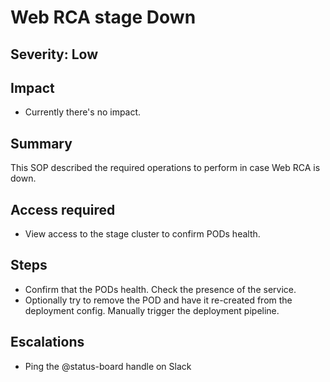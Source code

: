 # Web RCA stage Down

## Severity: Low

## Impact

- Currently there's no impact.

## Summary

This SOP described the required operations to perform in case Web RCA is down.

## Access required

- View access to the stage cluster to confirm PODs health.

## Steps

- Confirm that the PODs health. Check the presence of the service.
- Optionally try to remove the POD and have it re-created from the deployment config. Manually trigger the deployment pipeline.

## Escalations
- Ping the @status-board handle on Slack
